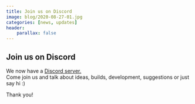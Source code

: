```yaml
---
title: Join us on Discord
image: blog/2020-08-27-01.jpg
categories: [news, updates]
header:
    parallax: false
---
```


## Join us on Discord

We now have a [Discord server.](https://discord.gg/7tE79Pv)  
Come join us and talk about ideas, builds, development, suggestions or just say hi :)


Thank you!


